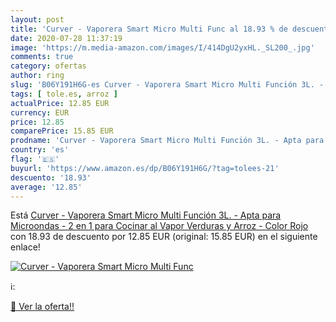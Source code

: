 ```yaml
---
layout: post
title: 'Curver - Vaporera Smart Micro Multi Func al 18.93 % de descuento'
date: 2020-07-28 11:37:19
image: 'https://m.media-amazon.com/images/I/414DgU2yxHL._SL200_.jpg'
comments: true
category: ofertas
author: ring
slug: 'B06Y191H6G-es Curver - Vaporera Smart Micro Multi Función 3L. - Apta...'
tags: [ tole.es, arroz ]
actualPrice: 12.85 EUR
currency: EUR
price: 12.85
comparePrice: 15.85 EUR
prodname: 'Curver - Vaporera Smart Micro Multi Función 3L. - Apta para Microondas - 2 en 1 para Cocinar al Vapor Verduras y Arroz - Color Rojo'
country: 'es'
flag: '🇪🇸'
buyurl: 'https://www.amazon.es/dp/B06Y191H6G/?tag=tolees-21'
descuento: '18.93'
average: '12.85'
---
```


Está [Curver - Vaporera Smart Micro Multi Función 3L. - Apta para Microondas - 2 en 1 para Cocinar al Vapor Verduras y Arroz - Color Rojo](https://www.amazon.es/dp/B06Y191H6G/?tag=tolees-21) con 18.93 de descuento por 12.85 EUR (original: 15.85 EUR) en el siguiente enlace!

[![Curver - Vaporera Smart Micro Multi Func](https://m.media-amazon.com/images/I/414DgU2yxHL._SL200_.jpg)](https://www.amazon.es/dp/B06Y191H6G/?tag=tolees-21)

ℹ️:


[🛒 Ver la oferta!!](https://www.amazon.es/dp/B06Y191H6G/?tag=tolees-21)
